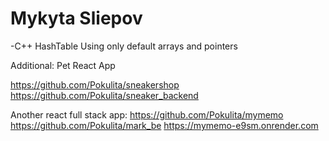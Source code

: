 <h1>Mykyta Sliepov</h1>

-C++ HashTable Using only default arrays and pointers

Additional:
Pet React App

https://github.com/Pokulita/sneakershop
https://github.com/Pokulita/sneaker_backend

Another react full stack app:
https://github.com/Pokulita/mymemo
https://github.com/Pokulita/mark_be
https://mymemo-e9sm.onrender.com

 
 
